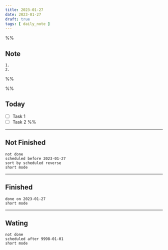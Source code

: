 ```yaml
---
title: 2023-01-27
date: 2023-01-27
draft: true
tags: [ daily_note ]
---
```


%%

## Note

    1. 
    2.

%%

%%

## Today

- [ ] Task 1
- [ ] Task 2 %%

---

## Not Finished

```tasks
not done
scheduled before 2023-01-27
sort by scheduled reverse
short mode
```

---

## Finished

```tasks
done on 2023-01-27
short mode
```

---

## Wating

```tasks
not done
scheduled after 9998-01-01
short mode
```

